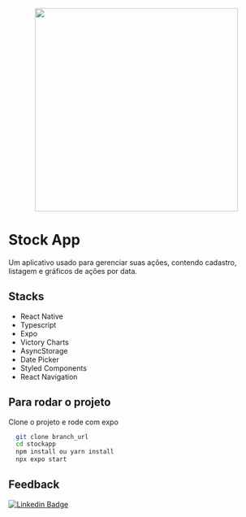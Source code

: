 <p align="center">
<img src=".github/cover.gif" height="400">
</p>

# Stock App

Um aplicativo usado para gerenciar suas ações, contendo cadastro, listagem e gráficos de ações por data.

## Stacks

- React Native
- Typescript
- Expo
- Victory Charts
- AsyncStorage
- Date Picker
- Styled Components
- React Navigation

## Para rodar o projeto

Clone o projeto e rode com expo

```bash
  git clone branch_url
  cd stockapp
  npm install ou yarn install
  npx expo start
```

## Feedback

[![Linkedin Badge](https://img.shields.io/badge/-Adalberto%20Lauchzer%20Junior-6633cc?style=flat-square&logo=Linkedin&logoColor=white&link=https://www.linkedin.com/in/lauchzerjr%C3%A7/)](https://www.linkedin.com/in/lauchzerjr/)
